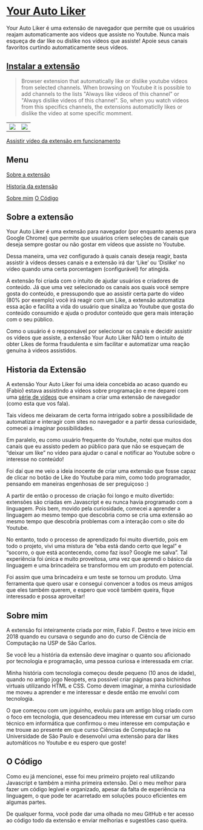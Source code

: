 # [Your Auto Liker](http://yourautoliker.com)


Your Auto Liker é uma extensão de navegador que permite que os usuários reajam automaticamente aos videos que assiste no Youtube. Nunca mais esqueça de dar like ou dislike nos vídeos que assiste! Apoie seus canais favoritos curtindo automaticamente seus vídeos.

## [Instalar a extensão](http://yourautoliker.com)

>Browser extension that automatically like or dislike youtube videos from selected channels. When browsing on Youtube it is possible to add channels to the lists "Always like videos of this channel" or "Always dislike videos of this channel". So, when you watch videos from this specifics channels, the extensions automaticlly likes or dislike the video at some specific momment.


<table>
  <tr>
    <td>
      <a href="http://yourautoliker.com"><img src="http://yourautoliker.com/files/card1.jpg" /></a>
    </td>
      <td>
      <a href="http://yourautoliker.com"><img src="http://yourautoliker.com/files/card2.jpg" /></a>
    </td>
  </tr>
</table>

[Assistir vídeo da extensão em funcionamento](https://www.youtube.com/watch?v=Lik7DiEgg0M)


## Menu
[Sobre a extensão](#sobre-a-extensão)

[Historia da extensão](#historia-da-extensão)

[Sobre mim](#sobre-mim)
[O Código](#o-codigo)



## Sobre a extensão

Your Auto Liker é uma extensão para navegador (por enquanto apenas para Google Chrome) que permite que usuários criem seleções de canais que deseja sempre gostar ou não gostar em vídeos que assiste no Youtube.

Dessa maneira, uma vez configurado à quais canais deseja reagir, basta assistir à vídeos desses canais e a extensão irá dar ‘Like’ ou ‘Dislike’ no vídeo quando uma certa porcentagem (configurável) for atingida.

A extensão foi criada com o intuito de ajudar usuários e criadores de conteúdo. Já que uma vez selecionado os canais aos quais você sempre gosta do conteúdo, e pressupondo que ao assistir certa parte do vídeo (80% por exemplo) você irá reagir com um Like, a extensão automatiza essa ação e facilita a vida do usuário que sinaliza ao Youtube que gosta do conteúdo consumido e ajuda o produtor conteúdo que gera mais interação com o seu público.

Como o usuário é o responsável por selecionar os canais e decidir assistir os vídeos que assiste, a extensão Your Auto Liker NÃO tem o intuito de obter Likes de forma fraudulenta e sim facilitar e automatizar uma reação genuína à videos assistidos.


## Historia da Extensão

A extensão Your Auto Liker foi uma ideia concebida ao acaso quando eu (Fabio) estava assistindo a vídeos sobre programação e me deparei com uma [série de vídeos](https://www.youtube.com/playlist?list=PLRqwX-V7Uu6bL9VOMT65ahNEri9uqLWfS) que ensinam a criar uma extensão de navegador (como esta que vos fala).

Tais vídeos me deixaram de certa forma intrigado sobre a possibilidade de automatizar e interagir com sites no navegador e a partir dessa curiosidade, comecei a imaginar possibilidades.

Em paralelo, eu como usuário frequente do Youtube, notei que muitos dos canais que eu assisto pedem ao público para que não se esqueçam de “deixar um like” no vídeo para ajudar o canal e notificar ao Youtube sobre o interesse no conteúdo!

Foi daí que me veio a ideia inocente de criar uma extensão que fosse capaz de clicar no botão de Like do Youtube para mim, como todo programador, pensando em maneiras engenhosas de ser preguiçoso :)

A partir de então o processo de criação foi longo e muito divertido: extensões são criadas em Javascript e eu nunca havia programado com a linguagem. Pois bem, movido pela curiosidade, comecei a aprender a linguagem ao mesmo tempo que descobria como se cria uma extensão ao mesmo tempo que descobria problemas com a interação com o site do Youtube.

No entanto, todo o processo de aprendizado foi muito divertido, pois em todo o projeto, vivi uma mistura de “eba está dando certo que legal” e “socorro, o que está acontecendo, como faz isso? Google me salva”. Tal experiência foi única e muito proveitosa, uma vez que aprendi o básico da linguagem e uma brincadeira se transformou em um produto em potencial.

Foi assim que uma brincadeira e um teste se tornou um produto. Uma ferramenta que quero usar e consegui convencer a todos os meus amigos que eles também querem, e espero que você também queira, fique interessado e possa aproveitar!


## Sobre mim

A extensão foi inteiramente criada por mim, Fabio F. Destro e teve início em 2018 quando eu cursava o segundo ano do curso de Ciência de Computação na USP de São Carlos.

Se você leu a história da extensão deve imaginar o quanto sou aficionado por tecnologia e programação, uma pessoa curiosa e interessada em criar.

Minha história com tecnologia começou desde pequeno (10 anos de idade), quando no antigo jogo Neopets, era possível criar páginas para bichinhos virtuais utilizando HTML e CSS. Como devem imaginar, a minha curiosidade me moveu a aprender e me interessar e desde então me envolvi com tecnologia.

O que começou com um joguinho, evoluiu para um antigo blog criado com o foco em tecnologia, que desencadeou meu interesse em cursar um curso técnico em informática que confirmou o meu interesse em computação e me trouxe ao presente em que curso Ciências de Computação na Universidade de São Paulo e desenvolvi uma extensão para dar likes automáticos no Youtube e eu espero que goste!


## O Código

Como eu já mencionei, esse foi meu primeiro projeto real utilizando Javascript e também a minha primeira extensão. Dei o meu melhor para fazer um código legível e organizado, apesar da falta de experiência na linguagem, o que pode ter acarretado em soluções pouco eficientes em algumas partes.

De qualquer forma, você pode dar uma olhada no meu GitHub e ter acesso ao código todo da extensão e enviar melhorias e sugestões caso queira.
